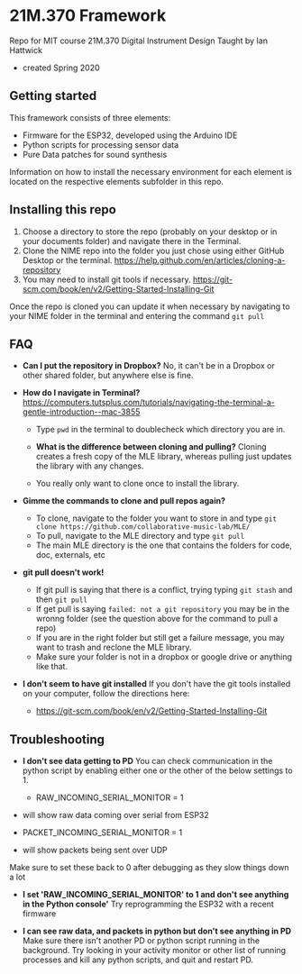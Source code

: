 # 21M.370 Framework

Repo for MIT course 21M.370 Digital Instrument Design
Taught by Ian Hattwick
- created Spring 2020

## Getting started

This framework consists of three elements:
* Firmware for the ESP32, developed using the Arduino IDE
* Python scripts for processing sensor data
* Pure Data patches for sound synthesis

Information on how to install the necessary environment for each element is located on the respective elements subfolder in this repo.

## Installing this repo

1. Choose a directory to store the repo (probably on your desktop or in your documents folder) and navigate there in the Terminal.
2. Clone the NIME repo into the folder you just chose using either GitHub Desktop or the terminal. https://help.github.com/en/articles/cloning-a-repository
3. You may need to install git tools if necessary. https://git-scm.com/book/en/v2/Getting-Started-Installing-Git

Once the repo is cloned you can update it when necessary by navigating to your NIME folder in the terminal and entering the command `git pull`

## FAQ

* **Can I put the repository in Dropbox?**
No, it can't be in a Dropbox or other shared folder, but anywhere else is fine.

* **How do I navigate in Terminal?**
https://computers.tutsplus.com/tutorials/navigating-the-terminal-a-gentle-introduction--mac-3855

  * Type `pwd` in the terminal to doublecheck which directory you are in.
  
  * **What is the difference between cloning and pulling?**
Cloning creates a fresh copy of the MLE library, whereas pulling just updates the library with any changes.

  * You really only want to clone once to install the library.

* **Gimme the commands to clone and pull repos again?**
  * To clone, navigate to the folder you want to store in and type `git clone https://github.com/collaborative-music-lab/MLE/`
  * To pull, navigate to the MLE directory and type `git pull`
  * The main MLE directory is the one that contains the folders for code, doc, externals, etc
  
* **git pull doesn't work!**
  * If git pull is saying that there is a conflict, trying typing `git stash` and then `git pull`
  * If get pull is saying `failed: not a git repository` you may be in the wronng folder (see the question above for the command to pull a repo)
  * If you are in the right folder but still get a failure message, you may want to trash and reclone the MLE library. 
  * Make sure your folder is not in a dropbox or google drive or anything like that.
  
* **I don't seem to have git installed**
If you don't have the git tools installed on your computer, follow the directions here:
  * https://git-scm.com/book/en/v2/Getting-Started-Installing-Git
  
## Troubleshooting
  
* **I don't see data getting to PD**
You can check communication in the python script by enabling either one or the other of the below settings to 1. 

  * RAW_INCOMING_SERIAL_MONITOR = 1
 - will show raw data coming over serial from ESP32
  * PACKET_INCOMING_SERIAL_MONITOR = 1
- will show packets being sent over UDP

Make sure to set these back to 0 after debugging as they slow things down a lot

* **I set 'RAW_INCOMING_SERIAL_MONITOR' to 1 and don't see anything in the Python console'**
Try reprogramming the ESP32 with a recent firmware

* **I can see raw data, and packets in python but don't see anything in PD**
Make sure there isn't another PD or python script running in the background. Try looking in your activity monitor or other list of running processes and kill any python scripts, and quit and restart PD.

